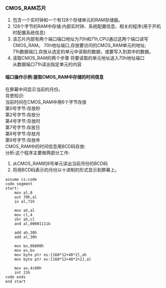 ### CMOS_RAM芯片
1. 包含一个实时钟和一个有128个存储单元的RAM存储器。  
2. 128个字节的RAM中存储:内部实时钟、系统配置信息、相关的程序(用于开机时配置系统信息)
3. 该芯片内部有两个端口端口地址为70h和71h,CPU通过这两个端口读写CMOS_RAM。
  70h地址端口,存放要访问的CMOS_RAM单元的地址;  
  71h数据端口,存放从选定的单元中读取的数据，或要写入到其中的数据。  
4. 读取CMOS_RAM的两个步骤
  将要读取的单元地址送入70h地址端口  
  从数据端口71h读出指定单元的内容  
#### 端口操作示例:提取CMOS_RAM中存储的时间信息
在屏幕中间显示当前的月份。  
背景知识:  
当前时间在CMOS_RAM中用6个字节存放  
第0号字节:存放秒  
第2号字节:存放分  
第4号字节:存放时  
第7号字节:存放日  
第8号字节:存放月  
第9号字节:存放年  
CMOS_RAM中的时间信息用BCD码存放:  
分析:这个程序主要做两部分工作:  
1. 从CMOS_RAM的8号单元读出当前月份的BCD码
2. 将用BCD码表示的月份以十进制的形式显示到屏幕上。
```
assume cs:code
code segment
start:
    mov al,8
    out 70h,al
    in al,71h

    mov ah,al
    mov cl,4
    shr ah,cl
    and al,00001111b

    add ah,30h
    add al,30h

    mov bx,0b800h
    mov es,bx
    mov byte ptr es:[160*12+40*2],ah
    mov byte ptr es:[160*12+40*2+2],al

    mov ax,4c00h
    int 21h
code ends
end start
```